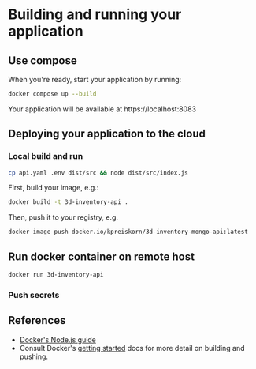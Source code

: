 # Building and running your application

## Use compose

When you're ready, start your application by running:

```bash
docker compose up --build
```

Your application will be available at https://localhost:8083

## Deploying your application to the cloud

### Local build and run

```bash
cp api.yaml .env dist/src && node dist/src/index.js
```

First, build your image, e.g.:

```bash
docker build -t 3d-inventory-api .
```

Then, push it to your registry, e.g.

```bash
docker image push docker.io/kpreiskorn/3d-inventory-mongo-api:latest
```

## Run docker container on remote host

```bash
docker run 3d-inventory-api
```

### Push secrets

## References

* [Docker's Node.js guide](https://docs.docker.com/language/nodejs/)
* Consult Docker's [getting started](https://docs.docker.com/go/get-started-sharing/)
docs for more detail on building and pushing.
